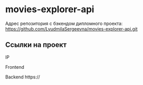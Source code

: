 # movies-explorer-api

Адрес репозитория с бэкендом дипломного проекта: https://github.com/LyudmilaSergeevna/movies-explorer-api.git

## Ссылки на проект

IP 

Frontend 

Backend https://